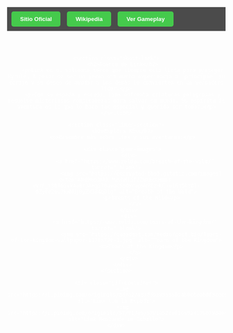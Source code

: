 <!DOCTYPE html>
<html lang="es">
<head>
    <meta charset="UTF-8">
    <meta name="viewport" content="width=device-width, initial-scale=1.0">
    <title>Link - The Legend of Zelda</title>
    <style>
        body {
            margin: 0;
            font-family: Arial, sans-serif;
            color: white;
            text-align: center;
            background-image: url('https://wallpapers.com/images/hd/zelda-breath-of-the-wild-4k-cbzp67luzqcjtv08.jpg'); /* Imagen de fondo */
            background-size: cover;
            background-attachment: fixed;
        }
        header {
            background: rgba(0, 0, 0, 0.7);
            padding: 10px;
            display: flex;
            justify-content: space-between;
            align-items: center;
        }
        header img {
            width: 50px;
            height: auto;
        }
        .nav-buttons {
            display: flex;
            gap: 15px;
        }
        .nav-buttons button {
            background-color: #45ca4c;
            border: none;
            padding: 10px 20px;
            color: white;
            font-weight: bold;
            cursor: pointer;
            border-radius: 5px;
        }
        .nav-buttons button:hover {
            background-color: #ff4500;
        }
        section {
            padding: 20px;
            background: rgba(0, 0, 0, 0.5);
            margin: 20px;
            border-radius: 10px;
        }
        .gif-container {
            display: flex;
            justify-content: center;
            gap: 20px;
            margin-top: 20px;
        }
        .gif-container img {
            border: 2px solid white;
            border-radius: 10px;
            max-width: 200px;
        }
        .links-section {
            color: #45ca4c; /* Color verde claro */
            margin-top: 20px;
            text-align: center; /* Centrar el texto */
        }
        .links-section a {
            color: #45ca4c;
            text-decoration: none;
            font-weight: bold;
        }
        .links-section a:hover {
            color: #ff4500;
        }
        .game-images {
            display: flex;
            gap: 20px;
            justify-content: center;
            margin-top: 10px;
        }
        .game-images img {
            border: 2px solid white;
            border-radius: 10px;
            max-width: 150px;
        }
        .about-link {
            color: #45ca4c; /* Color verde claro */
            text-align: center; /* Centrar el texto */
            font-size: 1.2em;
            margin-top: 20px;
        }
    </style>
</head>
<body>
    <header>
        <div class="nav-buttons">
            <button onclick="window.location.href='https://www.zelda.com/'" target="_blank">Sitio Oficial</button>
            <button onclick="window.location.href='https://es.wikipedia.org/wiki/The_Legend_of_Zelda'" target="_blank">Wikipedia</button>
            <button onclick="window.location.href='https://www.youtube.com/results?search_query=zelda+gameplay'" target="_blank">Ver Gameplay</button>
        </div>
    </header>

    <section class="about-link">
        <h2>Acerca de Link</h2>
        <p>Link es el valiente héroe que siempre está listo para proteger Hyrule. A pesar de ser un joven sin mucha experiencia al principio, su coraje y su deseo de ayudar a los demás lo convierten en un verdadero líder.</p>
        <p>Con su espada y escudo, Link enfrenta criaturas peligrosas y resuelve misteriosos rompecabezas para salvar su mundo. Su espíritu de aventura es lo que lo hace tan especial y querido por todos.</p>
    </section>

    <section class="links-section">
        <h2>Explora Más</h2>
        <p>Descubre más sobre Link y sus aventuras:</p>

        <div class="game-images">
            <div>
                <a href="https://www.zelda.com/breath-of-the-wild/" target="_blank">
                    <img src="https://encrypted-tbn3.gstatic.com/images?q=tbn:ANd9GcQmAk-M2vhHTif2ZwXEcCHmm8-eVYF_YSOTGivkAaBr3AHqi70UvoCSbOxnapwW7DzHUl-eiR1Qh2Ol-0Zy0n2nw7kWHUjQyZXJB4qDig" alt="Breath of the Wild">
                    <p>Breath of the Wild</p>
                </a>
            </div>
            <div>
                <a href="https://www.zelda.com/tears-of-the-kingdom/" target="_blank">
                    <img src="https://gagadget.com/media/post_big/Tears-of-the-Kingdom-wallpaper-1170x720-1.jpg" alt="Tears of the Kingdom">
                    <p>Tears of the Kingdom</p>
                </a>
            </div>
        </div>
    </section>

    <div class="gif-container">
        <img src="https://i.pinimg.com/originals/dd/a2/83/dda283555874b8e6eab8f3cecdf8457b.gif" alt="Link con la Espada">
        <img src="https://i.pinimg.com/originals/57/81/e5/5781e52cef1e5024170b79d0e4953adc.gif" alt="Link Montando un Caballo">
    </div>
</body>
</html>
